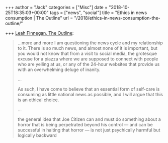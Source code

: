 +++
author = "Jack"
categories = ["Misc"]
date = "2018-10-25T18:35:03+00:00"
tags = ["news", "social"]
title = "Ethics in news consumption | The Outline"
url = "/2018/ethics-in-news-consumption-the-outline/"

+++
[Leah Finnegan, The Outline][1]:

> &#8230;more and more I am questioning the news cycle and my relationship to it. There is so much news, and almost none of it is important, but you would not know that from a visit to social media, the grotesque excuse for a piazza where we are supposed to connect with people who are yelling at us, or any of the 24-hour websites that provide us with an overwhelming deluge of inanity.
> 
> &#8230;
> 
> As such, I have come to believe that an essential form of self-care is consuming as little national news as possible, and I will argue that this is an ethical choice.
> 
> &#8230;
> 
> the general idea that Joe Citizen can and must do something about a horror that is being perpetrated beyond his control — and can be successful in halting that horror — is not just psychically harmful but logically backward

 [1]: https://theoutline.com/post/6447/ethics-in-news-consumption?zd=1&zi=t5thoepc